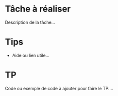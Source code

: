 # Tâche à réaliser

Description de la tâche...

# Tips

- Aide ou lien utile...

# TP

Code ou exemple de code à ajouter pour faire le TP....

```koltin


```
